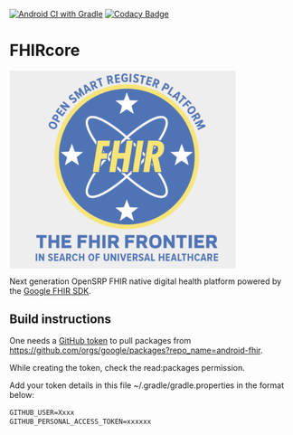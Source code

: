 [![Android CI with Gradle](https://github.com/OpenSRP/fhircore/actions/workflows/ci.yml/badge.svg)](https://github.com/OpenSRP/fhircore/actions/workflows/ci.yml)
[![Codacy Badge](https://api.codacy.com/project/badge/Grade/36e296c5bea343e1ac451d66a2331d11)](https://www.codacy.com/app/OpenSRP/fhircore?utm_source=github.com&amp;utm_medium=referral&amp;utm_content=OpenSRP/fhircore&amp;utm_campaign=Badge_Grade)


# FHIRcore

<img align=center width=400 src="docs/assets/fhircore.png">

Next generation OpenSRP FHIR native digital health platform powered by the [Google FHIR SDK](https://github.com/google/android-fhir).


## Build instructions

One needs a [GitHub token](https://docs.github.com/en/github/authenticating-to-github/creating-a-personal-access-token#creating-a-token) to pull packages from https://github.com/orgs/google/packages?repo_name=android-fhir.

While creating the token, check the read:packages permission.

Add your token details in this file ~/.gradle/gradle.properties in the format below:


```
GITHUB_USER=Xxxx
GITHUB_PERSONAL_ACCESS_TOKEN=xxxxxx
```
